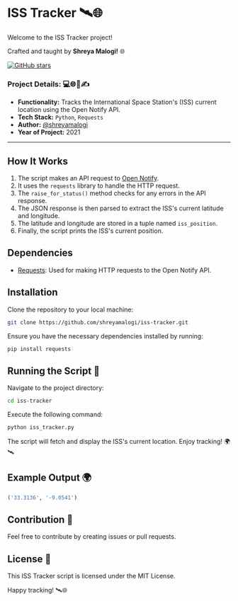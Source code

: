 
# ISS Tracker 🛰️🌐

Welcome to the ISS Tracker project!

Crafted and taught by **Shreya Malogi!** 🌐

[![GitHub stars](https://img.shields.io/github/stars/shreyamalogi/iss-tracker.svg?style=social)](https://github.com/shreyamalogi/iss-tracker/stargazers)

### Project Details: 💻🌐📅✍️

- **Functionality:** Tracks the International Space Station's (ISS) current location using the Open Notify API.
- **Tech Stack:** `Python`, `Requests`
- **Author:** [@shreyamalogi](https://github.com/shreyamalogi/)
- **Year of Project:** 2021
  
---

## How It Works 

1. The script makes an API request to [Open Notify](http://api.open-notify.org/iss-now.json).
2. It uses the `requests` library to handle the HTTP request.
3. The `raise_for_status()` method checks for any errors in the API response.
4. The JSON response is then parsed to extract the ISS's current latitude and longitude.
5. The latitude and longitude are stored in a tuple named `iss_position`.
6. Finally, the script prints the ISS's current position.

## Dependencies 

- [Requests](https://docs.python-requests.org/en/latest/): Used for making HTTP requests to the Open Notify API.


## Installation 

Clone the repository to your local machine:

```bash
git clone https://github.com/shreyamalogi/iss-tracker.git
```

Ensure you have the necessary dependencies installed by running:

```bash
pip install requests
```

## Running the Script 🏃

Navigate to the project directory:

```bash
cd iss-tracker
```

Execute the following command:

```bash
python iss_tracker.py
```

The script will fetch and display the ISS's current location. Enjoy tracking! 🌍🛰️

## Example Output 🌍

```python
('33.3136', '-9.0541')
```



## Contribution 🤝

Feel free to contribute by creating issues or pull requests.

## License 📜

This ISS Tracker script is licensed under the MIT License.

Happy tracking! 🛰️🌐
```
